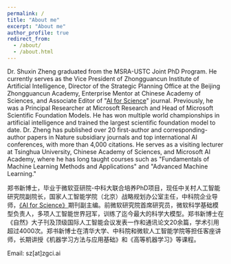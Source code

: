 ```yaml
---
permalink: /
title: "About me"
excerpt: "About me"
author_profile: true
redirect_from: 
  - /about/
  - /about.html
---
```


Dr. Shuxin Zheng graduated from the MSRA-USTC Joint PhD Program. He currently serves as the Vice President of Zhongguancun Institute of Artificial Intelligence, Director of the Strategic Planning Office at the Beijing Zhongguancun Academy, Enterprise Mentor at Chinese Academy of Sciences, and Associate Editor of "[AI for Science](https://www.materialsfutures.org/ai-for-science)" journal. Previously, he was a Principal Researcher at Microsoft Research and Head of Microsoft Scientific Foundation Models. He has won multiple world championships in artificial intelligence and trained the largest scientific foundation model to date. Dr. Zheng has published over 20 first-author and corresponding-author papers in Nature subsidiary journals and top international AI conferences, with more than 4,000 citations. He serves as a visiting lecturer at Tsinghua University, Chinese Academy of Sciences, and Microsoft AI Academy, where he has long taught courses such as "Fundamentals of Machine Learning Methods and Applications" and "Advanced Machine Learning."

<!-- 
His representative works include:

1. Graphormer [[arxiv](https://arxiv.org/pdf/2106.05234.pdf)] [[github](https://github.com/microsoft/Graphormer)] [[blog](https://www.microsoft.com/en-us/research/lab/microsoft-research-asia/articles/transformer-stands-out-as-the-best-graph-learner-researchers-from-microsoft-research-asia-wins-the-kdd-cups-2021-graph-prediction-track/)]: the first general-purpose Transformer for graph data, which won the 1st place of KDD Cup 2021 OGB-LSC challenge [[link](https://ogb.stanford.edu/kddcup2021/results/)] [[technical report](https://arxiv.org/abs/2106.08279)] and the 1st Open Catalyst Challenge [[link](https://proceedings.mlr.press/v176/das22a/das22a.pdf)], outperforming teams from Google DeepMind, Meta AI Research, and others.
2. General Graphormer (GeG): the world’s largest foundation model (with 22 billion parameters) for molecular science, which can perform multiple scientific tasks across different domains and scales, and serve as a powerful scientific assistant for accelerating scientific discovery.
3. Distributional Graphormer (DiG) [[demo](https://distributionalgraphormer.github.io/)] [[arxiv](https://arxiv.org/abs/2306.05445)] [[blog](https://www.microsoft.com/en-us/research/blog/distributional-graphormer-toward-equilibrium-distribution-prediction-for-molecular-systems/)]: a breakthrough model that goes beyond AlphaFold2 by predicting the equilibrium distribution of protein structures, rather than a single structure. DiG is also a disruptive innovation in statistical mechanics, where it uses generative AI technology to revolutionize traditional molecular dynamics simulation or sampling methods.
4. DeepRSM [[paper](https://pubs.acs.org/doi/abs/10.1021/acs.est.0c02923)]: a joint work with the School of Environment of Tsinghua University, which developed an AI numerical model for regional air quality and climate modeling, and was adopted by China’s “14th Five-Year Plan” as the core technology for controlling air pollution and carbon emission in China.

-->

郑书新博士，毕业于微软亚研院-中科大联合培养PhD项目，现任中关村人工智能研究院副院长，国家人工智能学院（北京）战略规划办公室主任，中科院企业导师，[《AI for Science》](https://www.materialsfutures.org/ai-for-science)期刊副主编。前微软研究院首席研究员，微软科学基础模型负责人，多项人工智能世界冠军，训练了迄今最大的科学大模型。郑书新博士在《自然》大子刊及顶级国际人工智能会议发表一作和通讯论文20余篇，学术引用超过4000次。郑书新博士在清华大学、中科院和微软人工智能学院等担任客座讲师，长期讲授《机器学习方法与应用基础》和《高等机器学习》等课程。

Email: sz[at]zgci.ai


